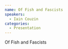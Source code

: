 ```yaml
--- 
name: Of Fish and Fascists
speakers: 
  - Iain Couzin
categories:
  - Presentation
---
```


Of Fish and Fascists